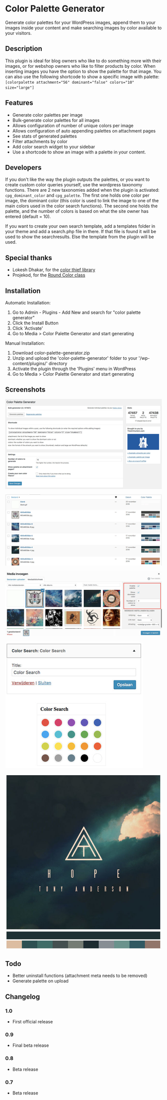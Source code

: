# Color Palette Generator #

Generate color palettes for your WordPress images, append them to your images inside your content and make searching images by color available to your visitors.

## Description ##

This plugin is ideal for blog owners who like to do something more with their images, or for webshop owners who like to filter products by color. When inserting images you have the option to show the palette for that image. You can also use the following shortcode to show a specific image with palette: `[colorpalette attachment="56" dominant="false" colors="10" size="large"]`

## Features ##

* Generate color palettes per image
* Bulk-generate color palettes for all images
* Allows configuration of number of unique colors per image
* Allows configuration of auto appending palettes on attachment pages
* See stats of generated palettes
* Filter attachments by color
* Add color search widget to your sidebar
* Use a shortcode to show an image with a palette in your content.

## Developers ##

If you don't like the way the plugin outputs the palettes, or you want to create custom color queries yourself, use the wordpress taxonomy functions. There are 2 new taxonomies added when the plugin is activated: `cpg_dominant_color` and `cpg_palette`. The first one holds one color per image, the dominant color (this color is used to link the image to one of the main colors used in the color search functions). The second one holds the palette, and the number of colors is based on what the site owner has entered (default = 10).

If you want to create your own search template, add a templates folder in your theme and add a search.php file in there. If that file is found it will be used to show the searchresults. Else the template from the plugin will be used.

## Special thanks ##

* Lokesh Dhakar, for the [color thief library](https://github.com/lokesh/color-thief)
* Projekod, for the [Round Color class](https://github.com/Projekod/RoundColor)

## Installation ##

Automatic Installation:

1. Go to Admin - Plugins - Add New and search for "color palette generator"
2. Click the Install Button
3. Click 'Activate'
4. Go to Media > Color Palette Generator and start generating

Manual Installation:

1. Download color-palette-generator.zip
2. Unzip and upload the 'color-palette-generator' folder to your '/wp-content/plugins/' directory
3. Activate the plugin through the 'Plugins' menu in WordPress
4. Go to Media > Color Palette Generator and start generating

## Screenshots ##

![The Color palette generator settings page](https://raw.githubusercontent.com/houke/color-palette-generator/master/screenshots/1.jpg)

![A new media library column will be available](https://raw.githubusercontent.com/houke/color-palette-generator/master/screenshots/2.jpg)

![When inserting images into your content, new options will be available](https://raw.githubusercontent.com/houke/color-palette-generator/master/screenshots/3.jpg)

![Add a widget to your sidebar](https://raw.githubusercontent.com/houke/color-palette-generator/master/screenshots/4.jpg)

![The palette in use](https://raw.githubusercontent.com/houke/color-palette-generator/master/screenshots/5.jpg)


## Todo ##

* Better uninstall functions (attachment meta needs to be removed)
* Generate palette on upload

## Changelog ##

### 1.0 ###

* First official release

### 0.9 ###

* Final beta release

### 0.8 ###

* Beta release

### 0.7 ###

* Beta release
